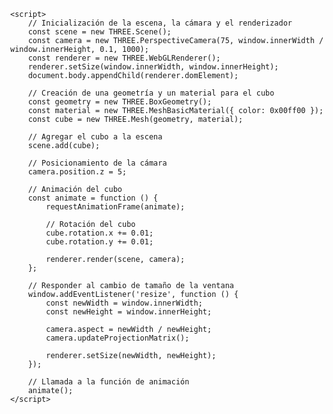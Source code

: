 <!DOCTYPE html>
<html lang="en">
<head>
    <meta charset="UTF-8">
    <meta name="viewport" content="width=device-width, initial-scale=1.0">
    <title>Modelo 3D con Three.js</title>
    <style>
        body { margin: 0; }
        canvas { display: block; }
    </style>
</head>
<body>
    <script src="https://threejs.org/build/three.js"></script>

    <script>
        // Inicialización de la escena, la cámara y el renderizador
        const scene = new THREE.Scene();
        const camera = new THREE.PerspectiveCamera(75, window.innerWidth / window.innerHeight, 0.1, 1000);
        const renderer = new THREE.WebGLRenderer();
        renderer.setSize(window.innerWidth, window.innerHeight);
        document.body.appendChild(renderer.domElement);

        // Creación de una geometría y un material para el cubo
        const geometry = new THREE.BoxGeometry();
        const material = new THREE.MeshBasicMaterial({ color: 0x00ff00 });
        const cube = new THREE.Mesh(geometry, material);

        // Agregar el cubo a la escena
        scene.add(cube);

        // Posicionamiento de la cámara
        camera.position.z = 5;

        // Animación del cubo
        const animate = function () {
            requestAnimationFrame(animate);

            // Rotación del cubo
            cube.rotation.x += 0.01;
            cube.rotation.y += 0.01;

            renderer.render(scene, camera);
        };

        // Responder al cambio de tamaño de la ventana
        window.addEventListener('resize', function () {
            const newWidth = window.innerWidth;
            const newHeight = window.innerHeight;

            camera.aspect = newWidth / newHeight;
            camera.updateProjectionMatrix();

            renderer.setSize(newWidth, newHeight);
        });

        // Llamada a la función de animación
        animate();
    </script>
</body>
</html>
